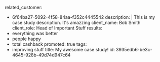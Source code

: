 related_customer:
  - 6f64ba27-5092-4f58-84aa-f352c4445542
description: |
  This is my case study description.
  It's amazzing
client_name: Bob Smith
client_role: Head of Important Stuff
results:
  - everything was better
  - people happy
  - total cashback
promoted: true
tags:
  - improving stuff
title: My awesome case study!
id: 3935edb6-be3c-4645-928b-49d74d947c64
